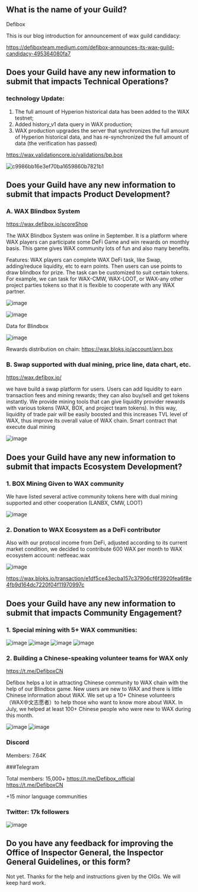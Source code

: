 ## What is the name of your Guild?

Defibox

This is our blog introduction for announcement of wax guild candidacy:

https://defiboxteam.medium.com/defibox-announces-its-wax-guild-candidacy-495364080fa7



## Does your Guild have any new information to submit that impacts Technical Operations?

### technology Update:

1. The full amount of Hyperion historical data has been added to the WAX testnet;
2. Added history_v1 data query in WAX production;
3. WAX production upgrades the server that synchronizes the full amount of Hyperion historical data, and has re-synchronized the full amount of data (the verification has passed)

https://wax.validationcore.io/validations/bp.box

![c9986bb16e3ef70ba1659860b7821b1](https://user-images.githubusercontent.com/93515916/195320737-81d9913a-3680-431a-864a-5ea5314bfdf4.jpg)




## Does your Guild have any new information to submit that impacts Product Development?

### A. WAX Blindbox System

https://wax.defibox.io/scoreShop

The WAX Blindbox System was online in September. It is a platform where WAX players can participate some DeFi Game and win rewards on monthly basis. This game gives WAX community lots of fun and also many benefits.

Features: WAX players can complete WAX DeFi task, like Swap, adding/reduce liquidity, etc to earn points. Then users can use points to draw blindbox for prize. The task can be customized to suit certain tokens. For example, we can task for WAX-CMW, WAX-LOOT, or WAX-any other project parties tokens so that it is flexible to cooperate with any WAX partner.

![image](https://user-images.githubusercontent.com/93515916/195320970-bb37a04c-fd87-462c-99d4-72a7343e09e4.png)

![image](https://user-images.githubusercontent.com/93515916/195321079-0782a2ca-4b86-4281-b222-9a6f66474691.png)

Data for Blindbox

![image](https://user-images.githubusercontent.com/93515916/195321258-da765ff3-606a-451d-be0b-e10321156c95.png)


Rewards distribution on chain:
https://wax.bloks.io/account/ann.box



### B. Swap supported with dual mining, price line, data chart, etc.

https://wax.defibox.io/

we have build a swap platform for users. Users can add liquidity to earn transaction fees and mining rewards; they can also buy/sell and get tokens instantly. We provide mining tools that can give liquidity provider rewards with various tokens (WAX, BOX, and project team tokens). In this way, liquidity of trade pair will be easily boosted and this increases TVL level of WAX, thus improve its overall value of WAX chain. Smart contract that execute dual mining

![image](https://user-images.githubusercontent.com/93515916/195321349-4d6de052-5d87-4051-8209-544596ea6c86.png)



## Does your Guild have any new information to submit that impacts Ecosystem Development?
### 1. BOX Mining Given to WAX community

We have listed several active community tokens here with dual mining supported and other cooperation (LANBX, CMW, LOOT)		
 
![image](https://user-images.githubusercontent.com/93515916/195321452-1c7af067-bef8-4e45-b3b3-ba6b3bec36f0.png)


### 2. Donation to WAX Ecosystem as a DeFi contributor

Also with our protocol income from DeFi, adjusted according to its current market condition, we decided to contribute 600 WAX per month to WAX ecosystem account: netfeeac.wax

![image](https://user-images.githubusercontent.com/93515916/195321528-f9314f7a-564f-4e83-aa36-9a2be4ab0fae.png)

https://wax.bloks.io/transaction/e1df5ce43ecba157c37906cf6f3920fea6f8e4fb9d164dc7220f04f11970997c


## Does your Guild have any new information to submit that impacts Community Engagement?

### 1. Special mining with 5+ WAX communities:
![image](https://user-images.githubusercontent.com/93515916/195321717-a9dfa12c-a73d-432e-94e4-babb25ea5013.png)
![image](https://user-images.githubusercontent.com/93515916/195321791-26ef5d60-2745-4f44-839a-291b6b0359a7.png)
![image](https://user-images.githubusercontent.com/93515916/195321864-50a59e76-205c-4594-877a-be8eee1a3c60.png)
![image](https://user-images.githubusercontent.com/93515916/195321944-d245cb07-e246-4095-a212-3d7f7cdb9d81.png)



### 2. Building a Chinese-speaking volunteer teams for WAX only

https://t.me/DefiboxCN

Defibox helps a lot in attracting Chinese community to WAX chain with the help of our Blindbox game. New users are new to WAX and there is little Chinese information about WAX. We set up a 10+ Chinese volunteers （WAX中文志愿者）to help those who want to know more about WAX. In July, we helped at least 100+ Chinese people who were new to WAX during this month.

![image](https://user-images.githubusercontent.com/93515916/195322370-f4ff82e3-167a-4e98-bb87-43e6a72a0862.png) ![image](https://user-images.githubusercontent.com/93515916/195322481-6531d579-19b4-4fff-8fbc-93d2e54088c2.png)



### Discord

Members: 7.64K


###Telegram

Total members: 15,000+
https://t.me/Defibox_official
https://t.me/DefiboxCN

+15 minor language communities

### Twitter: 17k followers

![image](https://user-images.githubusercontent.com/93515916/195322572-01ad816a-1427-41cb-9c99-3771d7529fa0.png)


## Do you have any feedback for improving the Office of Inspector General, the Inspector General Guidelines, or this form?

Not yet. Thanks for the help and instructions given by the OIGs. We will keep hard work.

